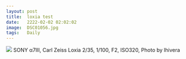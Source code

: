 ```yaml
---
layout: post
title:  loxia test
date:   2222-02-02 02:02:02
image:  DSC01056.jpg
tags:   Daily
---
```


![]({{site.baseurl}}/img/DSC01056.jpg)
SONY α7Ⅲ, Carl Zeiss Loxia 2/35, 1/100, F2, ISO320, Photo by lhivera
